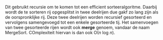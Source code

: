Dit gebruikt recursie om te komen tot een efficient sorteeralgoritme. Daarbij wordt de te sorteren rij opgesplitst in twee deelrijen due gakf zo lang zijn als de oorspronklijke rij. Deze twee deelrijen worden recursief gesorteerd en vervolgens samengevoegd tot een enkele gesorteerde tij. Het samenvoegen van twee gesorteerde rijen wordt ook **merge** genoem, vandaar de naam MergeSort.
COmplexiteit hiervan is dan ook O(_n_ log _n_).